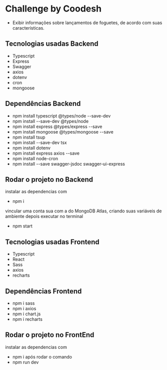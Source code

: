 # Challenge by Coodesh

- Exibir informações sobre lançamentos de foguetes, de acordo com suas características.

## Tecnologias usadas Backend
- Typescript
- Express
- Swagger
- axios
- dotenv
- cron
- mongoose

## Dependências Backend
- npm install typescript @types/node --save-dev
- npm install --save-dev @types/node
- npm install express @types/express --save
- npm install mongoose @types/mongoose --save
- npm install tsup
- npm install --save-dev tsx
- npm install dotenv
- npm install express axios --save
- npm install node-cron
- npm install --save swagger-jsdoc swagger-ui-express

## Rodar o projeto no Backend
instalar as dependencias com
- npm i

vincular uma conta sua com a do MongoDB Atlas, criando suas variáveis de ambiente
depois executar no terminal 
- npm start

## Tecnologias usadas Frontend
- Typescript
- React
- Sass
- axios
- recharts

## Dependências Frontend
- npm i sass
- npm i axios
- npm i chart.js
- npm i recharts

## Rodar o projeto no FrontEnd

instalar as dependencias com
- npm i
após rodar o comando
- npm run dev